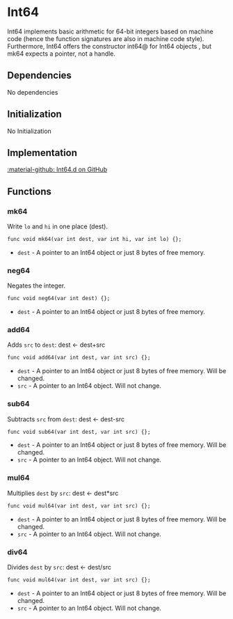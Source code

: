 # Int64
Int64 implements basic arithmetic for 64-bit integers based on machine code (hence the function signatures are also in machine code style). Furthermore, Int64 offers the constructor int64@ for Int64 objects , but mk64 expects a pointer, not a handle.

## Dependencies
No dependencies

## Initialization
No Initialization

## Implementation
[:material-github: Int64.d on GitHub](https://github.com/Lehona/LeGo/blob/dev/Int64.d)

## Functions

### mk64
Write `lo` and `hi` in one place (dest).
```dae
func void mk64(var int dest, var int hi, var int lo) {};
```

- `dest` - A pointer to an Int64 object or just 8 bytes of free memory.

### neg64
Negates the integer.
```dae
func void neg64(var int dest) {};
```

- `dest` - A pointer to an Int64 object or just 8 bytes of free memory.

### add64
Adds `src` to `dest`: dest <- dest+src
```dae
func void add64(var int dest, var int src) {};
```

- `dest` - A pointer to an Int64 object or just 8 bytes of free memory. Will be changed.
- `src` - A pointer to an Int64 object. Will not change.

### sub64
Subtracts `src` from `dest`: dest <- dest-src
```dae
func void sub64(var int dest, var int src) {};
```

- `dest` - A pointer to an Int64 object or just 8 bytes of free memory. Will be changed.
- `src` - A pointer to an Int64 object. Will not change.

### mul64
Multiplies `dest` by `src`: dest <- dest*src
```dae
func void mul64(var int dest, var int src) {};
```

- `dest` - A pointer to an Int64 object or just 8 bytes of free memory. Will be changed.
- `src` - A pointer to an Int64 object. Will not change.

### div64
Divides `dest` by `src`: dest <- dest/src
```dae
func void mul64(var int dest, var int src) {};
```

- `dest` - A pointer to an Int64 object or just 8 bytes of free memory. Will be changed.
- `src` - A pointer to an Int64 object. Will not change.